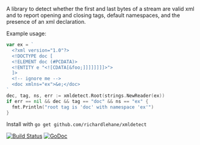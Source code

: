 A library to detect whether the first and last bytes of a stream are valid xml and to report opening and closing tags, default namespaces, and the presence of an xml declaration.

Example usage:

```go
var ex = `
  <?xml version="1.0"?>
  <!DOCTYPE doc [
  <!ELEMENT doc (#PCDATA)>
  <!ENTITY e "<![CDATA[&foo;]]]]]]]]>">
  ]>
  <!-- ignore me -->
  <doc xmlns="ex">&e;</doc>
`
dec, tag, ns, err := xmldetect.Root(strings.NewReader(ex))
if err == nil && dec && tag == "doc" && ns == "ex" {
  fmt.Println("root tag is 'doc' with namespace 'ex'")
}
```
  
Install with `go get github.com/richardlehane/xmldetect`

[![Build Status](https://travis-ci.org/richardlehane/xmldetect.png?branch=master)](https://travis-ci.org/richardlehane/webarchive) [![GoDoc](https://godoc.org/github.com/richardlehane/xmldetect?status.svg)](https://godoc.org/github.com/richardlehane/xmldetect)
